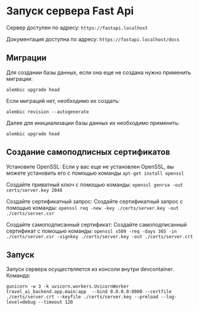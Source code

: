 # Запуск сервера Fast Api

Сервер доступен по адресу: `https://fastapi.localhost`

Документация доступна по адресу: `https://fastapi.localhost/docs`

## Миграции

Для создании базы данных, если она еще не создана нужно применить миграции:
```
alembic upgrade head
```

Если миграций нет, необходимо их создать:
```
alembic revision --autogenerate
```

Далее для инициализации базы данных их необходимо применить:
```
alembic upgrade head
```

## Создание самоподписных сертификатов

Установите OpenSSL: Если у вас еще не установлен OpenSSL, вы можете установить его с помощью команды `apt-get install openssl`

Создайте приватный ключ с помощью команды:
`openssl genrsa -out certs/server.key 2048`

Создайте сертификатный запрос: Создайте сертификатный запрос с помощью команды:
`openssl req -new -key ./certs/server.key -out ./certs/server.csr`

Создайте самоподписанный сертификат: Создайте самоподписанный сертификат с помощью команды:
`openssl x509 -req -days 365 -in ./certs/server.csr -signkey ./certs/server.key -out ./certs/server.crt`


## Запуск

Запуск сервера осуществляется из консоли внутри devcontainer. Команда:
```
gunicorn -w 3 -k uvicorn.workers.UvicornWorker travel_ai_backend.app.main:app  --bind 0.0.0.0:8000 --certfile ./certs/server.crt --keyfile ./certs/server.key --preload --log-level=debug --timeout 120
```